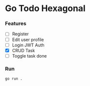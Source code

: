 # Go Todo Hexagonal

### Features
- [ ] Register
- [ ] Edit user profile
- [ ] Login JWT Auth
- [x] CRUD Task
- [ ] Toggle task done

### Run
```
go run .
```
